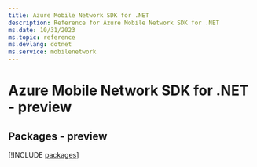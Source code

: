 ```yaml
---
title: Azure Mobile Network SDK for .NET
description: Reference for Azure Mobile Network SDK for .NET
ms.date: 10/31/2023
ms.topic: reference
ms.devlang: dotnet
ms.service: mobilenetwork
---
```

# Azure Mobile Network SDK for .NET - preview
## Packages - preview
[!INCLUDE [packages](mobile-network-index.md)]